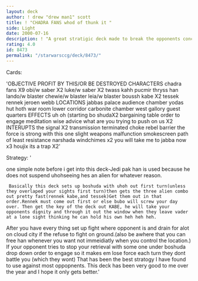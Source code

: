```yaml
---
layout: deck
author: ! drew "drew man1" scott
title: ! "CHADRA FANS whod of thunk it "
side: Light
date: 2000-07-16
description: ! "A great stratigic deck made to break the opponents concentration after fiddling with thier minds with mad power, great retival, and cheap tricks.This deck won 2 out of 3 games at coruscant regionals."
rating: 4.0
id: 8473
permalink: "/starwarsccg/deck/8473/"
---
```

Cards: 

'OBJECTIVE
PROFIT BY THIS/OR BE DESTROYED
CHARACTERS
chadra fans X9
obi/w saber X2
luke/w saber X2
twass kahh
pucmir thryss
han
lando/w blaster
chewie/w blaster
leia/w blaster
boussh
kabe X2
tessek
rennek
jeroen webb
LOCATIONS
jabbas palace
audience chamber
yodas hut
hoth war room
lower corridor
carbonite chamber
west gallory
guest quarters
EFFECTS
uh oh  (starting
bo shudaX2
bargaining table
order to engage
meditation
wise advice
what are you trying to push on us X2
INTERUPTS
the signal X2
transmission terminated
choke
rebel barrier
the force is strong with this one
slight weapons malfunction
smokescreen
path of least resistance
narshada windchimes x2
you will take me to jabba now x3
houjix
its a trap X2'

Strategy: '

one simple note before i get into this deck-Jedi pak han is used because he does not suspend uhohseeing hes an alien for whatever reason.

	 Basically this deck sets up boshuda with uhoh out first turn(unless they overlaped your sights first turn)then gets the three alien combo out pretty fast(rennek kabe,and tessek)Get them out in that order.Rennek must come out first or else bubo will screw your day over. Then get the key of the deck out KABE, he will take your opponents dignity and through it out the window when they leave vader at a lone sight thinking he can hold his own heh heh heh.
After you have every thing set up fight where opponent is and drain for alot on cloud city if the refuse to fight on ground.(also be awhere that you can free han whenever you want not immeidiatly when you control the location.)
	If your opponent tries to stop your retrieval with some one under boshuda drop down order to engage so it makes em lose force each turn they dont battle you (which they wont)
	  That has been the best stratogy I have found to use against most oppopnents. This deck has been very good to me over the year and I hope it only gets better.'
